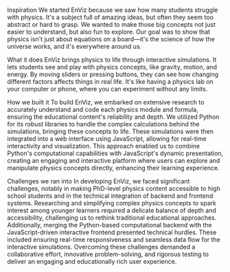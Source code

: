 Inspiration
We started EnViz because we saw how many students struggle with physics. It's a subject full of amazing ideas, but often they seem too abstract or hard to grasp. We wanted to make those big concepts not just easier to understand, but also fun to explore. Our goal was to show that physics isn't just about equations on a board—it's the science of how the universe works, and it's everywhere around us.

What it does
EnViz brings physics to life through interactive simulations. It lets students see and play with physics concepts, like gravity, motion, and energy. By moving sliders or pressing buttons, they can see how changing different factors affects things in real life. It's like having a physics lab on your computer or phone, where you can experiment without any limits.

How we built it
To build EnViz, we embarked on extensive research to accurately understand and code each physics module and formula, ensuring the educational content's reliability and depth. We utilized Python for its robust libraries to handle the complex calculations behind the simulations, bringing these concepts to life. These simulations were then integrated into a web interface using JavaScript, allowing for real-time interactivity and visualization. This approach enabled us to combine Python's computational capabilities with JavaScript's dynamic presentation, creating an engaging and interactive platform where users can explore and manipulate physics concepts directly, enhancing their learning experience.

Challenges we ran into
In developing EnViz, we faced significant challenges, notably in making PhD-level physics content accessible to high school students and in the technical integration of backend and frontend systems. Researching and simplifying complex physics concepts to spark interest among younger learners required a delicate balance of depth and accessibility, challenging us to rethink traditional educational approaches. Additionally, merging the Python-based computational backend with the JavaScript-driven interactive frontend presented technical hurdles. These included ensuring real-time responsiveness and seamless data flow for the interactive simulations. Overcoming these challenges demanded a collaborative effort, innovative problem-solving, and rigorous testing to deliver an engaging and educationally rich user experience.
 
